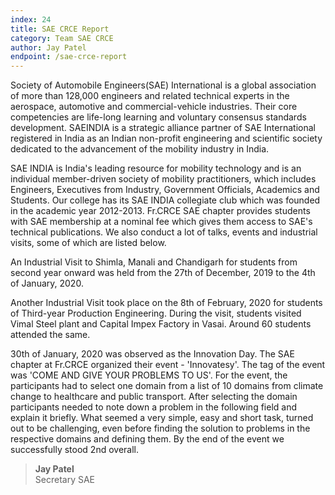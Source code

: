 ```yaml
---
index: 24
title: SAE CRCE Report
category: Team SAE CRCE
author: Jay Patel
endpoint: /sae-crce-report
---
```


Society of Automobile Engineers(SAE) International is a global association of more than 128,000 engineers and related technical experts in the aerospace, automotive and commercial-vehicle industries. Their core competencies are life-long learning and voluntary consensus standards development. SAEINDIA is a strategic alliance partner of SAE International registered in India as an Indian non-profit engineering and scientific society dedicated to the advancement of the mobility industry in India.

SAE INDIA is India's leading resource for mobility technology and is an individual member-driven society of mobility practitioners, which includes Engineers, Executives from Industry, Government Officials, Academics and Students. Our college has its SAE INDIA collegiate club which was founded in the academic year 2012-2013. Fr.CRCE SAE chapter provides students with SAE membership at a nominal fee which gives them access to SAE's technical publications. We also conduct a lot of talks, events and industrial visits, some of which are listed below.

An Industrial Visit to Shimla, Manali and Chandigarh for students from second year onward was held from the 27th of December, 2019 to the 4th of January, 2020.

Another Industrial Visit took place on the 8th of February, 2020 for students of Third-year Production Engineering. During the visit, students visited Vimal Steel plant and Capital Impex Factory in Vasai. Around 60 students attended the same.

30th of January, 2020 was observed as the Innovation Day. The SAE chapter at Fr.CRCE organized their event - 'Innovatesy'. The tag of the event was 'COME AND GIVE YOUR PROBLEMS TO US'. For the event, the participants had to select one domain from a list of 10 domains from climate change to healthcare and public transport. After selecting the domain participants needed to note down a problem in the following field and explain it briefly. What seemed a very simple, easy and short task, turned out to be challenging, even before finding the solution to problems in the respective domains and defining them. By the end of the event we successfully stood 2nd overall.

> **Jay Patel**<br>
> Secretary SAE
